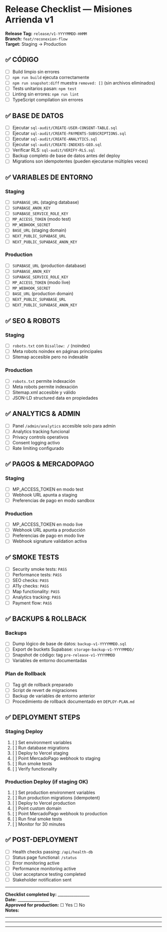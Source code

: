 # Release Checklist — Misiones Arrienda v1

**Release Tag:** `release/v1-YYYYMMDD-HHMM`  
**Branch:** `feat/reconexion-flow`  
**Target:** Staging → Production  

## ✅ **CÓDIGO**

- [ ] Build limpio sin errores
- [ ] `npm run build` ejecuta correctamente
- [ ] `npm run snapshot:diff` muestra `removed: []` (sin archivos eliminados)
- [ ] Tests unitarios pasan: `npm test`
- [ ] Linting sin errores: `npm run lint`
- [ ] TypeScript compilation sin errores

## ✅ **BASE DE DATOS**

- [ ] Ejecutar `sql-audit/CREATE-USER-CONSENT-TABLE.sql`
- [ ] Ejecutar `sql-audit/CREATE-PAYMENTS-SUBSCRIPTIONS.sql`  
- [ ] Ejecutar `sql-audit/CREATE-ANALYTICS.sql`
- [ ] Ejecutar `sql-audit/CREATE-INDEXES-GEO.sql`
- [ ] Verificar RLS: `sql-audit/VERIFY-RLS.sql`
- [ ] Backup completo de base de datos antes del deploy
- [ ] Migrations son idempotentes (pueden ejecutarse múltiples veces)

## ✅ **VARIABLES DE ENTORNO**

### Staging
- [ ] `SUPABASE_URL` (staging database)
- [ ] `SUPABASE_ANON_KEY` 
- [ ] `SUPABASE_SERVICE_ROLE_KEY`
- [ ] `MP_ACCESS_TOKEN` (modo test)
- [ ] `MP_WEBHOOK_SECRET`
- [ ] `BASE_URL` (staging domain)
- [ ] `NEXT_PUBLIC_SUPABASE_URL`
- [ ] `NEXT_PUBLIC_SUPABASE_ANON_KEY`

### Production  
- [ ] `SUPABASE_URL` (production database)
- [ ] `SUPABASE_ANON_KEY`
- [ ] `SUPABASE_SERVICE_ROLE_KEY` 
- [ ] `MP_ACCESS_TOKEN` (modo live)
- [ ] `MP_WEBHOOK_SECRET`
- [ ] `BASE_URL` (production domain)
- [ ] `NEXT_PUBLIC_SUPABASE_URL`
- [ ] `NEXT_PUBLIC_SUPABASE_ANON_KEY`

## ✅ **SEO & ROBOTS**

### Staging
- [ ] `robots.txt` con `Disallow: /` (noindex)
- [ ] Meta robots noindex en páginas principales
- [ ] Sitemap accesible pero no indexable

### Production
- [ ] `robots.txt` permite indexación
- [ ] Meta robots permite indexación  
- [ ] Sitemap.xml accesible y válido
- [ ] JSON-LD structured data en propiedades

## ✅ **ANALYTICS & ADMIN**

- [ ] Panel `/admin/analytics` accesible solo para admin
- [ ] Analytics tracking funcional
- [ ] Privacy controls operativos
- [ ] Consent logging activo
- [ ] Rate limiting configurado

## ✅ **PAGOS & MERCADOPAGO**

### Staging
- [ ] MP_ACCESS_TOKEN en modo test
- [ ] Webhook URL apunta a staging
- [ ] Preferencias de pago en modo sandbox

### Production
- [ ] MP_ACCESS_TOKEN en modo live
- [ ] Webhook URL apunta a producción
- [ ] Preferencias de pago en modo live
- [ ] Webhook signature validation activa

## ✅ **SMOKE TESTS**

- [ ] Security smoke tests: `PASS`
- [ ] Performance tests: `PASS` 
- [ ] SEO checks: `PASS`
- [ ] A11y checks: `PASS`
- [ ] Map functionality: `PASS`
- [ ] Analytics tracking: `PASS`
- [ ] Payment flow: `PASS`

## ✅ **BACKUPS & ROLLBACK**

### Backups
- [ ] Dump lógico de base de datos: `backup-v1-YYYYMMDD.sql`
- [ ] Export de buckets Supabase: `storage-backup-v1-YYYYMMDD/`
- [ ] Snapshot de código: tag `pre-release-v1-YYYYMMDD`
- [ ] Variables de entorno documentadas

### Plan de Rollback
- [ ] Tag git de rollback preparado
- [ ] Script de revert de migraciones
- [ ] Backup de variables de entorno anterior
- [ ] Procedimiento de rollback documentado en `DEPLOY-PLAN.md`

## ✅ **DEPLOYMENT STEPS**

### Staging Deploy
1. [ ] Set environment variables
2. [ ] Run database migrations  
3. [ ] Deploy to Vercel staging
4. [ ] Point MercadoPago webhook to staging
5. [ ] Run smoke tests
6. [ ] Verify functionality

### Production Deploy (if staging OK)
1. [ ] Set production environment variables
2. [ ] Run production migrations (idempotent)
3. [ ] Deploy to Vercel production
4. [ ] Point custom domain
5. [ ] Point MercadoPago webhook to production
6. [ ] Run final smoke tests
7. [ ] Monitor for 30 minutes

## ✅ **POST-DEPLOYMENT**

- [ ] Health checks passing: `/api/health-db`
- [ ] Status page functional: `/status`
- [ ] Error monitoring active
- [ ] Performance monitoring active
- [ ] User acceptance testing completed
- [ ] Stakeholder notification sent

---

**Checklist completed by:** ________________  
**Date:** ________________  
**Approved for production:** ☐ Yes ☐ No  
**Notes:**

_____________________________________
_____________________________________
_____________________________________
